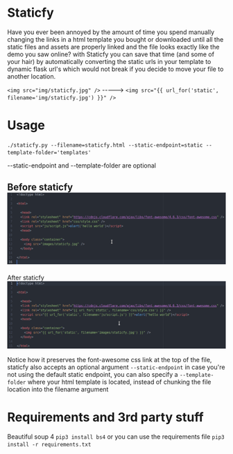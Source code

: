# Staticfy
Have you ever been annoyed by the amount of time you spend manually changing the links in a html template you bought or downloaded until all the static files and assets are properly linked and the file looks exactly like the demo you saw online?
with Staticfy you can save that time (and some of your hair) by automatically converting the static urls in your template to dynamic flask url's which would not break if you decide to move your file to another location.

`<img src="img/staticfy.jpg" />` -----> `<img src="{{ url_for('static', filename='img/staticfy.jpg') }}" />`

# Usage
`./staticfy.py --filename=staticfy.html --static-endpoint=static --template-folder='templates'`
 
 --static-endpoint and --template-folder are optional
 
Before staticfy
![alt tag](assets/before.png)
---------------------------------------------------------------------------------------------------------------------------------
After staticfy
![alt tag](assets/after.png)

Notice how it preserves the font-awesome css link at the top of the file, staticfy also accepts an optional argument `--static-endpoint` in case you're not using the default static endpoint, you can also specify a `--template-folder` where your html template is located, instead of chunking the file location into the filename argument
 
# Requirements and 3rd party stuff
Beautiful soup 4
`pip3 install bs4` or you can use the requirements file `pip3 install -r requirements.txt`
